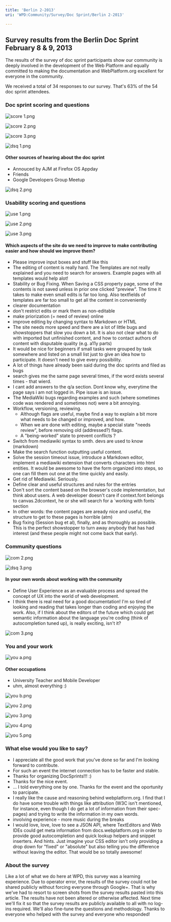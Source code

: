 ```yaml
---
title: 'Berlin 2-2013'
uri: 'WPD:Community/Survey/Doc Sprint/Berlin 2-2013'

---
```

## Survey results from the Berlin Doc Sprint February 8 & 9, 2013

The results of the survey of doc sprint participants show our community is deeply involved in the development of the Web Platform and equally committed to making the documentation and WebPlatform.org excellent for everyone in the community.

We received a total of 34 responses to our survey. That's 63% of the 54 doc sprint attendees.

### Doc sprint scoring and questions

![score 1.png](//static.webplatform.org/7/76/score_1.png)

 ![score 2.png](//static.webplatform.org/8/8c/score_2.png)

![score 3.png](//static.webplatform.org/e/ea/score_3.png)

 ![dsq 1.png](//static.webplatform.org/d/d5/dsq_1.png)

#### Other sources of hearing about the doc sprint

-   Annouced by AJM at Firefox OS Appday
-   Friends
-   Google Developers Group Meetup

![dsq 2.png](//static.webplatform.org/4/4a/dsq_2.png)

### Usability scoring and questions

![use 1.png](//static.webplatform.org/3/33/use_1.png)

![use 2.png](//static.webplatform.org/5/5e/use_2.png)

![use 3.png](//static.webplatform.org/2/2e/use_3.png)

#### Which aspects of the site do we need to improve to make contributing easier and how should we improve them?

-   Please improve input boxes and stuff like this
-   The editing of content is really hard. The Templates are not really explained and you need to search for answers. Example pages with all templates would help alot!
-   Stability or Bug Fixing. When Saving a CSS property page, some of the contents is not saved unless in prior one clicked "preview". The time it takes to make even small edits is far too long. Also textfields of templates are far too small to get all the content in conveniently
-   clearer documentation
-   don't restrict edits or mark them as non-editable
-   make priorization (= need of review) online
-   improve editing by changing syntax to Markdown or HTML
-   The site needs more speed and there are a lot of little bugs and showstoppers that slow you down a bit. It is also not clear what to do with imported but unfinished content, and how to contact authors of content with disputable quality (e.g. a11y parts)
-   It would be nice for beginners if small tasks were grouped by task somewhere and listed on a small list just to give an idea how to participate. It doesn't need to give every possibility.
-   A lot of things have already been said during the doc sprints and filed as bugs
-   search gives me the same page several times, if the word exists several times - that wierd.
-   I cant add answers to the q/a section. Dont know why, everytime the page says i am not logged in. Pipe issue is an issue.
-   The MediaWiki bugs regarding examples and such (where sometimes code was rendered and sometimes not) were a bit annoying.
-   Workflow, versioning, reviewing.
    -   Although flags are useful, maybe find a way to explain a bit more what needs to be changed or improved, and how.
    -   When we are done with editing, maybe a special state "needs review", before removing old (addressed?) flags.
    -   A "being-worked" state to prevent conflicts ?
-   Switch from mediawiki syntax to smth. devs are used to know (markdown)
-   Make the search function outputting useful content.
-   Solve the session timeout issue, introduce a Markdown editor, implement a mediawiki extension that converts characters into html entities. It would be awesome to have the form organized into steps, so one can fill them out one at the time quickly and easily.
-   Get rid of Mediawiki. Seriously.
-   Define clear and useful structures and rules for the entries
-   Don't sort the content based on the browser's code implementation, but think about users. A web developer doesn't care if context.font belongs to canvas.2dcontext, he or she will search for a \`working with fonts\` section
-   In other words: the content pages are aready nice and useful, the structure to get to these pages is horrible (atm)
-   Bug fixing (Session bug et al), finally, and as thoroughly as possible. This is the perfect showstopper to turn away anybody that has had interest (and these people might not come back that early).

### Community questions

![com 2.png](//static.webplatform.org/8/85/com_2.png)

![dsq 3.png](//static.webplatform.org/e/ec/dsq_3.png)

#### In your own words about working with the community

-   Define User Experience as an evaluable process and spread the concept of UX into the world of web development.
-   I think there is real need for a good documentation! I'm so tired of looking and reading that takes longer than coding and enjoying the work. Also, if I think about the editors of the future which could get semantic information about the language you're coding (think of autocompletion tuned up), is really exciting, isn't it?

 ![com 3.png](//static.webplatform.org/c/cc/com_3.png)

### You and your work

![you a.png](//static.webplatform.org/1/1f/you_a.png)

#### Other occupations

-   University Teacher and Mobile Developer
-   uhm, almost everything :)

![you b.png](//static.webplatform.org/3/3b/you_b.png)

![you 2.png](//static.webplatform.org/c/c7/you_2.png)

![you 3.png](//static.webplatform.org/1/15/you_3.png)

![you 4.png](//static.webplatform.org/9/9b/you_4.png)

![you 5.png](//static.webplatform.org/6/6d/you_5.png)

### What else would you like to say?

-   I appreciate all the good work that you've done so far and I'm looking forward to contribute.
-   For such an event the internet connection has to be faster and stable.
-   Thanks for organizing DocSprints!!! :)
-   Thanks for the nice event.
-   ... I told everything one by one. Thanks for the event and the oportunity to parcipate.
-   I really like the cause and reasoning behind webplatform.org. I find that I do have some trouble with things like attribution (W3C isn't mentioned, for instance, even though I do get a lot of information from their spec-pages) and trying to write the information in my own words.
-   involving experience - more music during the breaks
-   I would love, love, love to see a JSON API, where TextEditors and Web IDEs could get meta information from docs.webplatform.org in order to provide good autocompletion and quick lookup helpers and snippet inserters. And hints. Just imagine your CSS editor isn't only providing a drop down for "fixed" or "absolute" but also telling you the difference without leaving the editor. That would be so totally awesome!

### About the survey

Like a lot of what we do here at WPD, this survey was a learning experience. Due to operator error, the results of the survey could not be shared publicly without forcing everyone through Google+. That is why we've had to resort to screen shots from the survey results pasted into this article. The results have not been altered or otherwise affected. Next time we'll fix it so that the survey results are publicly available to all with no log-ins required. We'll also fine-tune the questions and methodology. Thanks to everyone who helped with the survey and everyone who responded!

